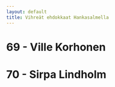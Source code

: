 ```yaml
---
layout: default
title: Vihreät ehdokkaat Hankasalmella
---
```


# 69 - Ville Korhonen
# 70 - Sirpa Lindholm

